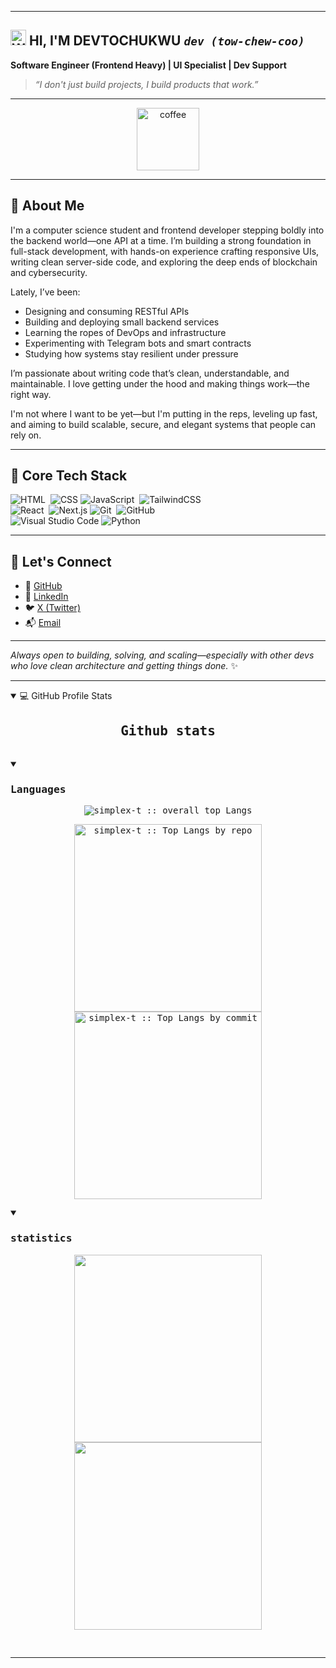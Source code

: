 
---

## <img src="https://raw.githubusercontent.com/Tarikul-Islam-Anik/Animated-Fluent-Emojis/master/Emojis/Hand%20gestures/Waving%20Hand%20Medium-Dark%20Skin%20Tone.png" alt="Waving Hand Medium-Dark Skin Tone" width="25" /> HI, I'M DEVTOCHUKWU *`dev (tow-chew-coo)`*

**Software Engineer (Frontend Heavy) | UI Specialist | Dev Support**

> *“I don't just build projects, I build products that work.”*

---

<div align="center">
  <img src="https://user-images.githubusercontent.com/74038190/216120974-24a76b31-7f39-41f1-a38f-b3c1377cc612.png" width="100"
       alt="coffee" />
</div>

---

## 🚀 About Me

I'm a computer science student and frontend developer stepping boldly into the backend world—one API at a time. I’m building a strong foundation in full-stack development, with hands-on experience crafting responsive UIs, writing clean server-side code, and exploring the deep ends of blockchain and cybersecurity.

Lately, I’ve been:

* Designing and consuming RESTful APIs
* Building and deploying small backend services
* Learning the ropes of DevOps and infrastructure
* Experimenting with Telegram bots and smart contracts
* Studying how systems stay resilient under pressure

I’m passionate about writing code that’s clean, understandable, and maintainable. I love getting under the hood and making things work—the right way.

I'm not where I want to be yet—but I'm putting in the reps, leveling up fast, and aiming to build scalable, secure, and elegant systems that people can rely on.

---

## 🧠 Core Tech Stack

![HTML](https://img.shields.io/badge/-HTML-05122A?style=plastic&logo=HTML5)&nbsp;
![CSS](https://img.shields.io/badge/-CSS-05122A?style=plastic&logo=CSS3&logoColor=1572B6)
![JavaScript](https://img.shields.io/badge/-JavaScript-05122A?style=plastic&logo=javascript)&nbsp;
![TailwindCSS](https://img.shields.io/badge/-tailwindcss-05122a?style=plastic&logo=tailwind-css)\
![React](https://img.shields.io/badge/-React-05122A?style=plastic&logo=react)&nbsp;
![Next.js](https://img.shields.io/badge/Next.js-next?style=plastic&logo=next.js&color=black)
![Git](https://img.shields.io/badge/-Git-05122A?style=plastic&logo=git)&nbsp;
![GitHub](https://img.shields.io/badge/-GitHub-05122A?style=plastic&logo=github)&nbsp;\
![Visual Studio Code](https://img.shields.io/badge/-Visual%20Studio%20Code-05122A?style=plastic&logo=visual-studio-code&logoColor=007ACC)
![Python](https://img.shields.io/badge/-Python-05122A?style=plastic&logo=python)&nbsp;


---

## 📡 Let's Connect

* 🔗 [GitHub](https://github.com/SimpleX-T)
* 💼 [LinkedIn](https://www.linkedin.com/in/mark-ndubuisi-306b06298/)
* 🐦 [X (Twitter)](https://x.com/devtochukwu)
* 📬 [Email](mailto:ntmark2004@gmail.com)

---

*Always open to building, solving, and scaling—especially with other devs who love clean architecture and getting things done.* ✨

---

<details open> 
  <summary>💻 GitHub Profile Stats</summary>
  <div>
  <samp>
    <h2 align="center"> Github stats </h2>
      <br/>
    <details open>
  <summary><h3>Languages</h3></summary>
            <p align="center">
            <img src="https://github-readme-stats.vercel.app/api/top-langs/?username=simplex-t&langs_count=6&theme=gruvbox&layout=compact&hide_border=true" alt="simplex-t :: overall top Langs"/>
      </p>
        <p align="center">
          <img width="300" src="https://github-profile-summary-cards.vercel.app/api/cards/repos-per-language?username=simplex-t&theme=gruvbox&layout=compact&hide_border=true"
          alt="simplex-t :: Top Langs by repo" />
          <img width="300" src="https://github-profile-summary-cards.vercel.app/api/cards/most-commit-language?username=simplex-t&theme=gruvbox&layout=compact&hide_border=true"
          alt="simplex-t :: Top Langs by commit" />
        </p>
</details>
    <details open>
  <summary><h3>statistics</h3></summary>
        <p align="center">
          <img width="300" src="https://github-readme-stats.vercel.app/api?username=simplex-t&show_icons=true&theme=gruvbox&hide_border=true" />
          <img width="300" src="https://github-readme-streak-stats.herokuapp.com/?user=simplex-t&theme=gruvbox&hide_border=true" />
       </p>
     <br>
     </samp>
  </div>    
 </details>

---
